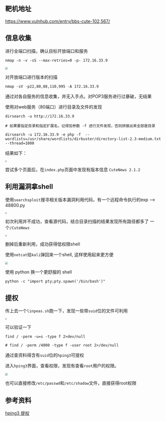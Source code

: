 

## 靶机地址

https://www.vulnhub.com/entry/bbs-cute-102,567/

## 信息收集

进行全端口扫描，确认目标开放端口和服务

```shell
nmap -n -v -sS --max-retries=0 -p- 172.16.33.9
```

<img src="https://cos.kevinc.ltd/file/download?fileId=835" style="zoom:50%;" />

对开放端口进行版本的扫描

```shell
nmap -sV -p22,80,88,110,995 -A 172.16.33.9
```

通过对各自服务的信息收集，并无入手点。对POP3服务进行过暴破，无结果

使用对web服务（80端口）进行目录及文件的发现

```shell
dirsearch -u http://172.16.33.9

# 如果要指定目录和指定扩展名，记得加参数 -f 进行文件发现，否则拼接出来全部是目录

dirsearch -u 172.16.33.9 -e php -f  --wordlists=/usr/share/wordlists/dirbuster/directory-list-2.3-medium.txt --thread=1000 
```

结果如下：

<img src="https://cos.kevinc.ltd/file/download?fileId=836" style="zoom:33%;" />

尝试多个页面后，在`index.php`页面中发现有版本信息 `CuteNews 2.1.2`



## 利用漏洞拿shell

使用`searchsploit`搜寻相关版本漏洞利用代码，有一个远程命令执行的exp --> 48800.py

<img src="https://cos.kevinc.ltd/file/download?fileId=837" style="zoom:33%;" />

初次利用并不成功，查看源代码，结合目录扫描的结果发现所有路径都多了 一个`/CuteNews`

<img src="https://cos.kevinc.ltd/file/download?fileId=838" style="zoom:33%;" />

删掉后重新利用，成功获得低权限shell

使用`netcat`给`kali`弹回来一个shell, 这样使用起来更方便

<img src="https://cos.kevinc.ltd/file/download?fileId=839" style="zoom:50%;" />

使用 python 换一个更舒服的 shell

```shell
python -c "import pty;pty.spawn('/bin/bash')"
```



## 提权

传上去一个`linpeas.sh`跑一下，发现一些带`suid`位的文件可利用

<img src="https://cos.kevinc.ltd/file/download?fileId=840" style="zoom:33%;" />

可以验证一下

```shell
find / -perm -u=s -type f 2>dev/null

# find / -perm /4000 -type f -user root 2>/dev/null
```

通过查资料得含有`suid`位的`hping3`可提权

进入`hping3`界面，查看权限，发现有查看`root`用户的权限。

<img src="https://cos.kevinc.ltd/file/download?fileId=841" style="zoom:50%;" />

也可以直接修改`/etc/passwd`和`/etc/shadow`文件，直接获得root权限



## 参考资料

[hping3 提权](https://www.cnblogs.com/zlgxzswjy/p/14115306.html)
